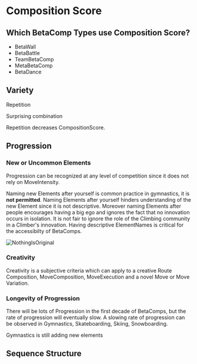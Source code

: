# Composition Score

## Which BetaComp Types use Composition Score?

- BetaWall
- BetaBattle
- TeamBetaComp
- MetaBetaComp
- BetaDance


## Variety

Repetition

Surprising combination

Repetition decreases CompositionScore.

## Progression

### New or Uncommon Elements

Progression can be recognized at any level of competition since it does not rely on MoveIntensity.

Naming new Elements after yourself is common practice in gymnastics, it is **not permitted**. Naming Elements after yourself hinders understanding of the new Element since it is not descriptive. Moreover naming Elements after people encourages having a big ego and ignores the fact that no innovation occurs in isolation. It is not fair to ignore the role of the Climbing community in a Climber's innovation. Having descriptive ElementNames is critical for the accessibilty of BetaComps.

![NothingIsOriginal](/NothingIsOriginal.jpg)

### Creativity

Creativity is a subjective criteria which can apply to a creative Route Composition, MoveComposition, MoveExecution and a novel Move or Move Variation. 

### Longevity of Progression

There will be lots of Progression in the first decade of BetaComps, but the rate of progression will eventually slow. A slowing rate of progression can be observed in Gymnastics, Skateboarding, Skiing, Snowboarding.


Gymnastics is still adding new elements

## Sequence Structure

